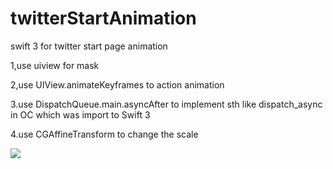 # twitterStartAnimation

swift 3 for twitter start page animation

1,use uiview for mask

2,use UIView.animateKeyframes to action animation

3.use DispatchQueue.main.asyncAfter to implement sth like dispatch_async in OC which was import to Swift 3

4.use CGAffineTransform to change the scale


![](https://github.com/WelkinXie/TwitterLauncher/blob/master/twitter.gif)

